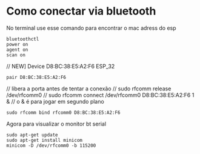 # Como conectar via bluetooth

No terminal use esse comando para encontrar o mac adress do esp

```
bluetoothctl
power on
agent on
scan on
```
// NEW] Device D8:BC:38:E5:A2:F6 ESP_32
```
pair D8:BC:38:E5:A2:F6
```
// libera a porta antes de tentar a conexão
// sudo rfcomm release /dev/rfcomm0
// sudo rfcomm connect /dev/rfcomm0 D8:BC:38:E5:A2:F6 1 &
// o & é para jogar em segundo plano
```
sudo rfcomm bind rfcomm0 D8:BC:38:E5:A2:F6
```
Agora para visualizar o monitor bt serial 
```
sudo apt-get update
sudo apt-get install minicom
minicom -D /dev/rfcomm0 -b 115200
```
